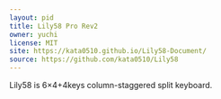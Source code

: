 ```yaml
---
layout: pid
title: Lily58 Pro Rev2
owner: yuchi
license: MIT
site: https://kata0510.github.io/Lily58-Document/
source: https://github.com/kata0510/Lily58
---
```

Lily58 is 6×4+4keys column-staggered split keyboard.
